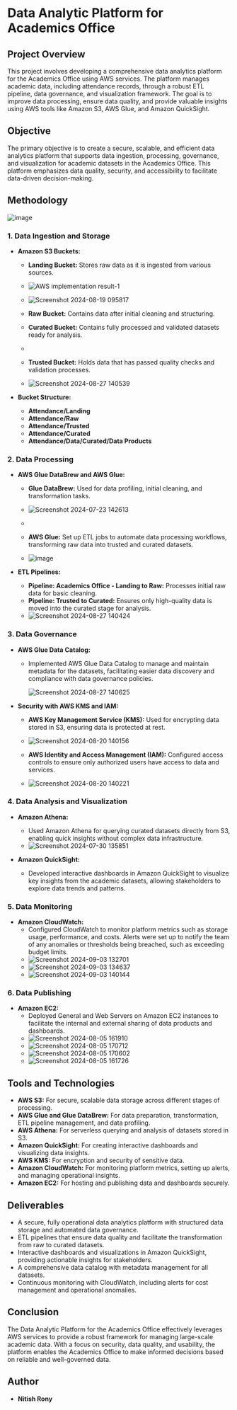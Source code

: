 # Data Analytic Platform for Academics Office

## Project Overview
This project involves developing a comprehensive data analytics platform for the Academics Office using AWS services. The platform manages academic data, including attendance records, through a robust ETL pipeline, data governance, and visualization framework. The goal is to improve data processing, ensure data quality, and provide valuable insights using AWS tools like Amazon S3, AWS Glue, and Amazon QuickSight.

## Objective
The primary objective is to create a secure, scalable, and efficient data analytics platform that supports data ingestion, processing, governance, and visualization for academic datasets in the Academics Office. This platform emphasizes data quality, security, and accessibility to facilitate data-driven decision-making.

## Methodology

![image](https://github.com/user-attachments/assets/36c21625-0247-4a26-a7cc-1605c0ea60f0)


### 1. Data Ingestion and Storage
- **Amazon S3 Buckets:**
  - **Landing Bucket:** Stores raw data as it is ingested from various sources.
  - ![AWS implementation result-1](https://github.com/user-attachments/assets/19617e2a-54d2-41bd-bed1-59e822dcf314)
  - ![Screenshot 2024-08-19 095817](https://github.com/user-attachments/assets/75096c67-bc34-40f5-a80b-52f040617c31)


  - **Raw Bucket:** Contains data after initial cleaning and structuring.
 
  - **Curated Bucket:** Contains fully processed and validated datasets ready for analysis.
  - 
  - **Trusted Bucket:** Holds data that has passed quality checks and validation processes.
  - ![Screenshot 2024-08-27 140539](https://github.com/user-attachments/assets/c6271137-c8ce-4743-9fc6-614160bebb47)



  

- **Bucket Structure:**
  - **Attendance/Landing**
  - **Attendance/Raw**
  - **Attendance/Trusted**
  - **Attendance/Curated**
  - **Attendance/Data/Curated/Data Products**

### 2. Data Processing
- **AWS Glue DataBrew and AWS Glue:**
  - **Glue DataBrew:** Used for data profiling, initial cleaning, and transformation tasks.
  - ![Screenshot 2024-07-23 142613](https://github.com/user-attachments/assets/26289c9a-cbcb-4cb9-ab20-92a694caf76d)

  - 
  - **AWS Glue:** Set up ETL jobs to automate data processing workflows, transforming raw data into trusted and curated datasets.
  - ![image](https://github.com/user-attachments/assets/f525a561-bd2d-441e-9f3c-486865fb60a1)


- **ETL Pipelines:**
  - **Pipeline: Academics Office - Landing to Raw:** Processes initial raw data for basic cleaning.
  - **Pipeline: Trusted to Curated:** Ensures only high-quality data is moved into the curated stage for analysis.
  -   ![Screenshot 2024-08-27 140424](https://github.com/user-attachments/assets/8d927fb9-2032-4268-bf30-049ddbedc1f3)

### 3. Data Governance
- **AWS Glue Data Catalog:**
  - Implemented AWS Glue Data Catalog to manage and maintain metadata for the datasets, facilitating easier data discovery and compliance with data governance policies.
  
    ![Screenshot 2024-08-27 140625](https://github.com/user-attachments/assets/7ffe5f83-64d7-49da-986c-0d6af9141062)





- **Security with AWS KMS and IAM:**
  - **AWS Key Management Service (KMS):** Used for encrypting data stored in S3, ensuring data is protected at rest.
  - ![Screenshot 2024-08-20 140156](https://github.com/user-attachments/assets/7bd161bd-dda4-4f20-b930-d32ec4cb803d)

  - **AWS Identity and Access Management (IAM):** Configured access controls to ensure only authorized users have access to data and services.
  - ![Screenshot 2024-08-20 140221](https://github.com/user-attachments/assets/767e574d-92ae-4ee8-bb58-dcf917c8db8b)


### 4. Data Analysis and Visualization
- **Amazon Athena:**
  - Used Amazon Athena for querying curated datasets directly from S3, enabling quick insights without complex data infrastructure.
  - ![Screenshot 2024-07-30 135851](https://github.com/user-attachments/assets/c9ed5103-468b-4283-bd96-c761c740f8a5)


- **Amazon QuickSight:**
  - Developed interactive dashboards in Amazon QuickSight to visualize key insights from the academic datasets, allowing stakeholders to explore data trends and patterns.

### 5. Data Monitoring
- **Amazon CloudWatch:**
  - Configured CloudWatch to monitor platform metrics such as storage usage, performance, and costs. Alerts were set up to notify the team of any anomalies or thresholds being breached, such as exceeding budget limits.
  - ![Screenshot 2024-09-03 132701](https://github.com/user-attachments/assets/d67f7653-a57f-4ee6-bc5b-2fe4f1c1e727)
  - ![Screenshot 2024-09-03 134637](https://github.com/user-attachments/assets/a7e11ac0-ac13-4d88-94a4-29a72f52ada1)
  - ![Screenshot 2024-09-03 140144](https://github.com/user-attachments/assets/dbe100cb-7c2b-49a7-9364-2db08973e1b5)




### 6. Data Publishing
- **Amazon EC2:**
  - Deployed General and Web Servers on Amazon EC2 instances to facilitate the internal and external sharing of data products and dashboards.
  - ![Screenshot 2024-08-05 161910](https://github.com/user-attachments/assets/d8b54639-e70a-41a3-85fa-89255754f04f)
  - ![Screenshot 2024-08-05 170712](https://github.com/user-attachments/assets/bcf73003-c3e5-451b-8b23-89e3fbfad41f)
  - ![Screenshot 2024-08-05 170602](https://github.com/user-attachments/assets/98d54f6c-a4de-4cc3-918b-fae4a55aef3f)
  - ![Screenshot 2024-08-05 161726](https://github.com/user-attachments/assets/c6492619-7ca1-49d4-8998-56b9da849928)


## Tools and Technologies
- **AWS S3:** For secure, scalable data storage across different stages of processing.
- **AWS Glue and Glue DataBrew:** For data preparation, transformation, ETL pipeline management, and data profiling.
- **AWS Athena:** For serverless querying and analysis of datasets stored in S3.
- **Amazon QuickSight:** For creating interactive dashboards and visualizing data insights.
- **AWS KMS:** For encryption and security of sensitive data.
- **Amazon CloudWatch:** For monitoring platform metrics, setting up alerts, and managing operational insights.
- **Amazon EC2:** For hosting and publishing data and dashboards securely.

## Deliverables
- A secure, fully operational data analytics platform with structured data storage and automated data governance.
- ETL pipelines that ensure data quality and facilitate the transformation from raw to curated datasets.
- Interactive dashboards and visualizations in Amazon QuickSight, providing actionable insights for stakeholders.
- A comprehensive data catalog with metadata management for all datasets.
- Continuous monitoring with CloudWatch, including alerts for cost management and operational anomalies.

## Conclusion
The Data Analytic Platform for the Academics Office effectively leverages AWS services to provide a robust framework for managing large-scale academic data. With a focus on security, data quality, and usability, the platform enables the Academics Office to make informed decisions based on reliable and well-governed data.

## Author
- **Nitish Rony**  
